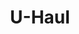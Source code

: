 ---
title: "U-Haul"
url: /seattle/u-haul-martin-luther-king-junior-way-south/
shop: storage rental
---